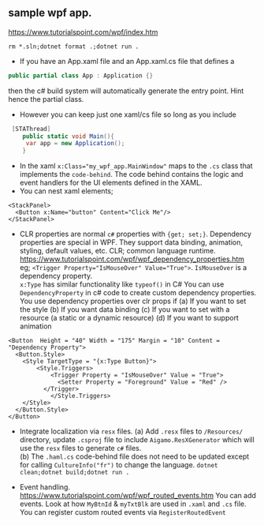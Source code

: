 ## sample wpf app.

https://www.tutorialspoint.com/wpf/index.htm

`rm *.sln;dotnet format .;dotnet run .`

- If you have an App.xaml file and an App.xaml.cs file that defines a 
```c#
public partial class App : Application {}
```
then the c# build system will automatically generate the entry point. Hint hence the partial class.   
- However you can keep just one xaml/cs file so long as you include
```c#
 [STAThread]
    public static void Main(){
     var app = new Application();   
    }
```
- In the xaml `x:Class="my_wpf_app.MainWindow"` maps to the `.cs` class that implements the `code-behind`. The code behind contains the logic and event handlers for the UI elements defined in the XAML.    
- You can nest xaml elements;
```xaml
<StackPanel> 
  <Button x:Name="button" Content="Click Me"/> 
</StackPanel>
```
- CLR properties are normal `c#` properties with `{get; set;}`. Dependency properties are special in WPF. They support data binding, animation, styling, default values, etc.
  CLR; common language runtime.        
  https://www.tutorialspoint.com/wpf/wpf_dependency_properties.htm     
  eg; `<Trigger Property="IsMouseOver" Value="True">`.  `IsMouseOver` is a dependency property.   
  `x:Type` has similar functionality like `typeof()` in C#
  You can use `DependencyProperty` in c# code to create custom dependency properties.   
  You use dependency properties over clr props if
    (a) If you want to set the style
    (b) If you want data binding
    (c) If you want to set with a resource (a static or a dynamic resource)
    (d) If you want to support animation
```xaml
<Button  Height = "40" Width = "175" Margin = "10" Content = "Dependency Property"> 
  <Button.Style> 
    <Style TargetType = "{x:Type Button}"> 
        <Style.Triggers> 
            <Trigger Property = "IsMouseOver" Value = "True"> 
              <Setter Property = "Foreground" Value = "Red" /> 
          </Trigger>
            </Style.Triggers>
    </Style> 
  </Button.Style> 
</Button>
```
  
- Integrate localization via `resx` files.
  (a) Add `.resx` files to `/Resources/` directory, update `.csproj` file to include `Aigamo.ResXGenerator` which will use the `resx` files to generate `c#` files.      
  (b) The `.haml.cs` code-behind file does not need to be updated except for calling `CultureInfo("fr")` to change the language. 
  `dotnet clean;dotnet build;dotnet run .`  
       
- Event handling. https://www.tutorialspoint.com/wpf/wpf_routed_events.htm 
  You can add events. Look at how `MyBtnId` & `myTxtBlk` are used in `.xaml` and `.cs` file. 
  You can register custom routed events via `RegisterRoutedEvent`   

